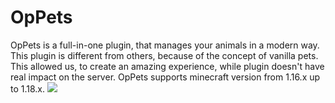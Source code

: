 # OpPets
OpPets is a full-in-one plugin, that manages your animals in a modern way. 
This plugin is different from others, because of the concept of vanilla pets.
This allowed us, to create an amazing experience, while plugin doesn't have real impact on the server.
OpPets supports minecraft version from 1.16.x up to 1.18.x.
[![](https://jitpack.io/v/ThisKarolGajda/OpPets.svg)](https://jitpack.io/#ThisKarolGajda/OpPets)
